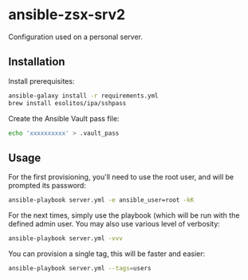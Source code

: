 # ansible-zsx-srv2

Configuration used on a personal server.

## Installation

Install prerequisites:
```sh
ansible-galaxy install -r requirements.yml
brew install esolitos/ipa/sshpass
```

Create the Ansible Vault pass file:
```sh
echo 'xxxxxxxxxx' > .vault_pass
```

## Usage

For the first provisioning, you'll need to use the root user, and will be prompted its password:
```sh
ansible-playbook server.yml -e ansible_user=root -kK
```

For the next times, simply use the playbook (which will be run with the defined admin user. You may also use various level of verbosity:
```sh
ansible-playbook server.yml -vvv
```

You can provision a single tag, this will be faster and easier:
```sh
ansible-playbook server.yml --tags=users
```
